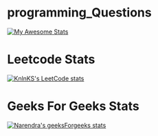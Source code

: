 # programming_Questions
[![My Awesome Stats](https://awesome-github-stats.azurewebsites.net/user-stats/bisu2580?cardType=github&theme=github&preferLogin=false)](https://git.io/awesome-stats-card)
# Leetcode Stats
[![KnlnKS's LeetCode stats](https://leetcode-stats-six.vercel.app/?username=biswa_20)](https://leetcode.com/biswa_20/)
# Geeks For Geeks Stats
[![Narendra's geeksForgeeks stats](https://geeks-for-geeks-stats-api-napiyo.vercel.app/?userName=<biswajit20>)](<https://auth.geeksforgeeks.org/user/biswajit20>)
